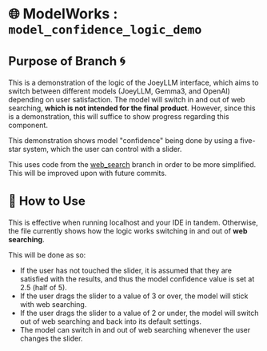 # 🌐 ModelWorks : `model_confidence_logic_demo`
<h2 style="font-size: 24px;"> Purpose of Branch 🌀</h2>  

<p style="font-size: 16px;">  

This is a demonstration of the logic of the JoeyLLM interface, which aims to switch between different models (JoeyLLM, Gemma3, and OpenAI) depending on user satisfaction.  The model will switch in and out of web searching, **which is not intended for the final product**.  However, since this is a demonstration, this will suffice to show progress regarding this component.

This demonstration shows model "confidence" being done by using a five-star system, which the user can control with a slider.  

This uses code from the [web_search](https://github.com/southern-cross-ai/ModelWorks/tree/web_search) branch in order to be more simplified.  This will be improved upon with future commits.

</p>  

<h2 style="font-size: 24px;"> 👾 How to Use </h2>  

<p style="font-size: 16px;">  

This is effective when running localhost and your IDE in tandem.  Otherwise, the file currently shows how the logic works switching in and out of **web searching**.  

This will be done as so:

* If the user has not touched the slider, it is assumed that they are satisfied with the results, and thus the model confidence value is set at 2.5 (half of 5).
* If the user drags the slider to a value of 3 or over, the model will stick with web searching.
* If the user drags the slider to a value of 2 or under, the model will switch out of web searching and back into its default settings.
* The model can switch in and out of web searching whenever the user changes the slider.

</p> 
